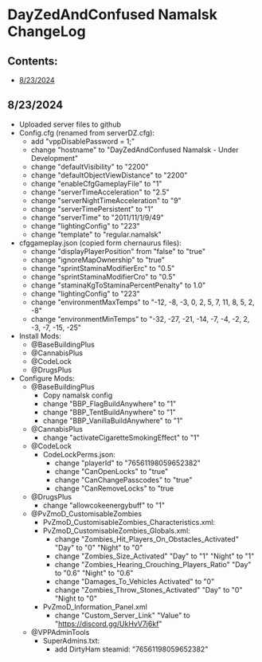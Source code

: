 <!-- ======================================== CHANGELOG.md Start ======================================== -->


<!-- ------------------------------ Intro Start ------------------------------ -->

# DayZedAndConfused Namalsk ChangeLog

<!-- ------------------------------ Intro End ------------------------------ -->


<!-- ------------------------------ Overview Start ------------------------------ -->

## Contents:

- [8/23/2024](#8/23/2024)

<!-- ------------------------------ Overview End ------------------------------ -->


<!-- ------------------------------ ChangeLog Start ------------------------------ -->

<!-- ++++++++++++++++++++ 8/23/2024 Start ++++++++++++++++++++ -->

## 8/23/2024

- Uploaded server files to github
- Config.cfg (renamed from serverDZ.cfg):
  - add "vppDisablePassword = 1;"
  - change "hostname" to "DayZedAndConfused Namalsk - Under Development"
  - change "defaultVisibility" to "2200"
  - change "defaultObjectViewDistance" to "2200"
  - change "enableCfgGameplayFile" to "1"
  - change "serverTimeAcceleration" to "2.5"
  - change "serverNightTimeAcceleration" to "9"
  - change "serverTimePersistent" to "1"
  - change "serverTime" to "2011/11/1/9/49"
  - change "lightingConfig" to "223"
  - change "template" to "regular.namalsk"
- cfggameplay.json (copied form chernaurus files):
  - change "displayPlayerPosition" from "false" to "true"
  - change "ignoreMapOwnership" to "true"
  - change "sprintStaminaModifierErc" to "0.5"
  - change "sprintStaminaModifierCro" to "0.5"
  - change "staminaKgToStaminaPercentPenalty" to 1.0"
  - change "lightingConfig" to "223"
  - change "environmentMaxTemps" to "-12, -8, -3, 0, 2, 5, 7, 11, 8, 5, 2, -8"
  - change "environmentMinTemps" to "-32, -27, -21, -14, -7, -4, -2, 2, -3, -7, -15, -25"
- Install Mods:
  - @BaseBuildingPlus
  - @CannabisPlus
  - @CodeLock
  - @DrugsPlus
- Configure Mods: 
  - @BaseBuildingPlus
    - Copy namalsk config
    - change "BBP_FlagBuildAnywhere" to "1"
    - change "BBP_TentBuildAnywhere" to "1"
    - change "BBP_VanillaBuildAnywhere" to "1"
  - @CannabisPlus
    - change "activateCigaretteSmokingEffect" to "1"
  - @CodeLock
    - CodeLockPerms.json: 
      - change "playerId" to "76561198059652382"
      - change "CanOpenLocks" to "true"
      - change "CanChangePasscodes" to "true"
      - change "CanRemoveLocks" to "true
  - @DrugsPlus
    - change "allowcokeenergybuff" to "1"
  - @PvZmoD_CustomisableZombies
    - PvZmoD_CustomisableZombies_Characteristics.xml:
    - PvZmoD_CustomisableZombies_Globals.xml:
      - change "Zombies_Hit_Players_On_Obstacles_Activated"	"Day" to "0" "Night" to "0"
      - change "Zombies_Size_Activated" "Day" to "1" "Night" to "1"
      - change "Zombies_Hearing_Crouching_Players_Ratio" "Day" to "0.6"	"Night" to "0.6"
      - change "Damages_To_Vehicles		Activated" to "0"
      - change "Zombies_Throw_Stones_Activated"	"Day"	to "0" "Night to "0"
    - PvZmoD_Information_Panel.xml
      - change "Custom_Server_Link" "Value" to "https://discord.gg/UkHvV7j6kf"
  - @VPPAdminTools
    - SuperAdmins.txt:
      - add DirtyHam steamid: "76561198059652382"

<!-- ++++++++++++++++++++ 8/23/2024 End ++++++++++++++++++++ -->


<!-- ------------------------------ChangeLog End ------------------------------ -->


<!-- ------------------------------ Outro Start ------------------------------ -->


<!-- ------------------------------ Outro End ------------------------------ -->


<!-- ======================================== CHANGELOG.md End ======================================== -->
